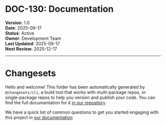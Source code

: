 # DOC-130: Documentation

**Version**: 1.0  
**Date**: 2025-09-17  
**Status**: Active  
**Owner**: Development Team  
**Last Updated**: 2025-09-17  
**Next Review**: 2025-12-17  

---

# Changesets

Hello and welcome! This folder has been automatically generated by `@changesets/cli`, a build tool
that works with multi-package repos, or single-package repos to help you version and publish your
code. You can find the full documentation for it
[in our repository](https://github.com/changesets/changesets)

We have a quick list of common questions to get you started engaging with this project in
[our documentation](https://github.com/changesets/changesets/blob/main/docs/common-questions.md)
